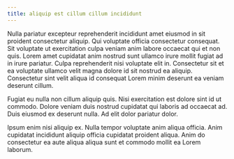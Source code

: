 ```yaml
---
title: aliquip est cillum cillum incididunt
---
```


Nulla pariatur excepteur reprehenderit incididunt amet eiusmod in sit proident consectetur aliquip. Qui voluptate officia consectetur consequat. Sit voluptate ut exercitation culpa veniam anim labore occaecat qui et non quis. Lorem amet cupidatat anim nostrud sunt ullamco irure mollit fugiat ad in irure pariatur. Culpa reprehenderit nisi voluptate elit in. Consectetur sit et ea voluptate ullamco velit magna dolore id sit nostrud ea aliquip. Consectetur sint velit aliqua id consequat Lorem minim deserunt ea veniam deserunt cillum.

Fugiat eu nulla non cillum aliquip quis. Nisi exercitation est dolore sint id ut commodo. Dolore veniam duis nostrud cupidatat qui laboris ad occaecat ad. Duis eiusmod ex deserunt nulla. Ad elit dolor pariatur dolor.

Ipsum enim nisi aliquip ex. Nulla tempor voluptate anim aliqua officia. Anim cupidatat incididunt aliquip officia cupidatat proident aliqua. Anim do consectetur ea aute aliqua aliqua sunt et commodo mollit ea Lorem laborum.